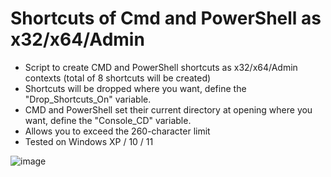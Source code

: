 # Shortcuts of Cmd and PowerShell as x32/x64/Admin

- Script to create CMD and PowerShell shortcuts as x32/x64/Admin contexts (total of 8 shortcuts will be created)
- Shortcuts will be dropped where you want, define the "Drop_Shortcuts_On" variable.
- CMD and PowerShell set their current directory at opening where you want, define the "Console_CD" variable.
- Allows you to exceed the 260-character limit
- Tested on Windows XP / 10 / 11

![image](https://github.com/user-attachments/assets/1a74b4c9-a0ac-4f23-b1d9-6323fdb26d90)
